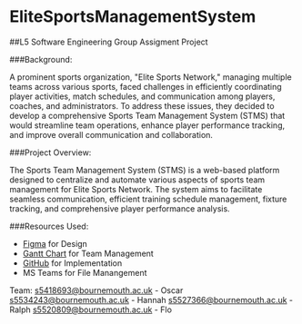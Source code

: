 # EliteSportsManagementSystem

##L5 Software Engineering Group Assigment Project

###Background:  

A prominent sports organization, "Elite Sports Network," managing multiple teams across various sports, faced challenges in efficiently coordinating player activities, match schedules, and communication among players, coaches, and administrators. To address these issues, they decided to develop a comprehensive Sports Team Management System (STMS) that would streamline team operations, enhance player performance tracking, and improve overall communication and collaboration. 

###Project Overview:  

The Sports Team Management System (STMS) is a web-based platform designed to centralize and automate various aspects of sports team management for Elite Sports Network. The system aims to facilitate seamless communication, efficient training schedule management, fixture tracking, and comprehensive player performance analysis. 

###Resources Used: 
  - [Figma](https://www.figma.com/) for Design
  - [Gantt Chart](https://www.onlinegantt.com/) for Team Management
  - [GitHub](https://www.github.com/) for Implementation
  - MS Teams for File Manangement

Team: 
s5418693@bournemouth.ac.uk - Oscar
s5534243@bournemouth.ac.uk - Hannah
s5527366@bournemouth.ac.uk - Ralph
s5520809@bournemouth.ac.uk - Flo 
